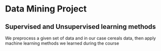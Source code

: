 # Data Mining Project
## Supervised and Unsupervised learning methods
We preprocess a given set of data and in our case cereals data, then apply machine learning methods we learned during the course

